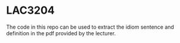 # LAC3204
The code in this repo can be used to extract the idiom sentence and definition in the pdf provided by the lecturer.
